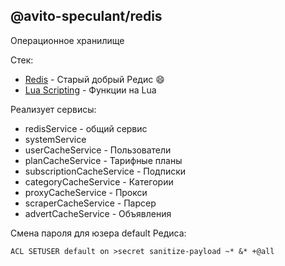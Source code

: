 @avito-speculant/redis
----------------------

Операционное хранилище

Стек:

* [Redis](https://redis.io/) - Старый добрый Редис 😄
* [Lua Scripting](https://redis.io/docs/interact/programmability/eval-intro/) - Функции на Lua

Реализует сервисы:

* redisService - общий сервис
* systemService
* userCacheService - Пользователи
* planCacheService - Тарифные планы
* subscriptionCacheService - Подписки
* categoryCacheService - Категории
* proxyCacheService - Прокси
* scraperCacheService - Парсер
* advertCacheService - Объявления

Смена пароля для юзера default Редиса:

```
ACL SETUSER default on >secret sanitize-payload ~* &* +@all

```

